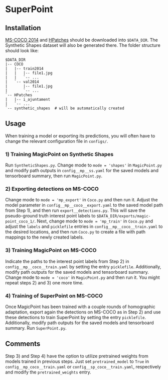 # SuperPoint

## Installation

[MS-COCO 2014](http://cocodataset.org/#download) and [HPatches](http://icvl.ee.ic.ac.uk/vbalnt/hpatches/hpatches-sequences-release.tar.gz) should be downloaded into `$DATA_DIR`. The Synthetic Shapes dataset will also be generated there. The folder structure should look like:
```
$DATA_DIR
|-- COCO
|   |-- train2014
|   |   |-- file1.jpg
|   |   `-- ...
|   `-- val2014
|       |-- file1.jpg
|       `-- ...
`-- HPatches
|   |-- i_ajuntament
|   `-- ...
`-- synthetic_shapes  # will be automatically created
```

## Usage
When training a model or exporting its predictions, you will often have to change the relevant configuration file in `configs/`.

### 1) Training MagicPoint on Synthetic Shapes
Run `SyntheticShapes.py`.
Change mode to ```mode = 'shapes'``` in `MagicPoint.py` and modify path outputs in `config__mp__ss.yaml` for the saved models and tensorboard summary, then run `MagicPoint.py`.

### 2) Exporting detections on MS-COCO
Change mode to ```mode = 'mp_export'``` in `Coco.py` and then run it. Adjust the model parameter in `config__mp__coco__export.yaml` to the saved model path from Step 1), and then run `export__detections.py`.
This will save the pseudo-ground truth interest point labels to `$DATA_DIR/exports/magic-point_coco_1/`.
Next, change mode to ```mode = 'mp_train'``` in `Coco.py` and adjust the `labels` and `picklefile` entries in `config__mp__coco__train.yaml` to the desired locations, and then run `Coco.py` to create a file with path mappings to the newly created labels.

### 3) Training MagicPoint on MS-COCO
Indicate the paths to the interest point labels from Step 2) in `config__mp__coco__train.yaml` by setting the entry `picklefile`. Additionally, modify path outputs for the saved models and tensorboard summary. Change mode to ```mode = 'coco'``` in `MagicPoint.py` and then run it. You might repeat steps 2) and 3) one more time.

### 4) Training of SuperPoint on MS-COCO
Once MagicPoint has been trained with a couple rounds of homographic adaptation, export again the detections on MS-COCO as in Step 2) and use these detections to train SuperPoint by setting the entry `picklefile`. Additionally, modify path outputs for the saved models and tensorboard summary.
Run `SuperPoint.py`.

## Comments
Step 3) and Step 4) have the option to utilize pretrained weights from models trained in previous steps. Just set `pretrained_model` to `True` in `config__mp_coco__train.yaml` or `config__sp_coco__train.yaml`, respectively and modify the `pretrained_weights` entry.
